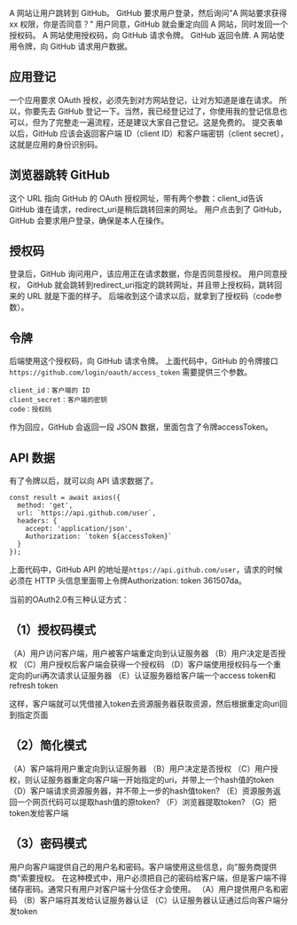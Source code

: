 
A 网站让用户跳转到 GitHub。
GitHub 要求用户登录，然后询问"A 网站要求获得 xx 权限，你是否同意？"
用户同意，GitHub 就会重定向回 A 网站，同时发回一个授权码。
A 网站使用授权码，向 GitHub 请求令牌。
GitHub 返回令牌.
A 网站使用令牌，向 GitHub 请求用户数据。

## 应用登记
一个应用要求 OAuth 授权，必须先到对方网站登记，让对方知道是谁在请求。
所以，你要先去 GitHub 登记一下。当然，我已经登记过了，你使用我的登记信息也可以，但为了完整走一遍流程，还是建议大家自己登记。这是免费的。
提交表单以后，GitHub 应该会返回客户端 ID（client ID）和客户端密钥（client secret），这就是应用的身份识别码。

## 浏览器跳转 GitHub
这个 URL 指向 GitHub 的 OAuth 授权网址，带有两个参数：client_id告诉 GitHub 谁在请求，redirect_uri是稍后跳转回来的网址。
用户点击到了 GitHub，GitHub 会要求用户登录，确保是本人在操作。

## 授权码
登录后，GitHub 询问用户，该应用正在请求数据，你是否同意授权。
用户同意授权， GitHub 就会跳转到redirect_uri指定的跳转网址，并且带上授权码，跳转回来的 URL 就是下面的样子。
后端收到这个请求以后，就拿到了授权码（code参数）。

## 令牌
后端使用这个授权码，向 GitHub 请求令牌。
上面代码中，GitHub 的令牌接口`https://github.com/login/oauth/access_token`
需要提供三个参数。
```
client_id：客户端的 ID
client_secret：客户端的密钥
code：授权码
```
作为回应，GitHub 会返回一段 JSON 数据，里面包含了令牌accessToken。


## API 数据
有了令牌以后，就可以向 API 请求数据了。
```
const result = await axios({
  method: 'get',
  url: `https://api.github.com/user`,
  headers: {
    accept: 'application/json',
    Authorization: `token ${accessToken}`
  }
});
```
上面代码中，GitHub API 的地址是`https://api.github.com/user`，请求的时候必须在 HTTP 头信息里面带上令牌Authorization: token 361507da。



当前的OAuth2.0有三种认证方式：
## （1）授权码模式
（A）用户访问客户端，用户被客户端重定向到认证服务器
（B）用户决定是否授权
（C）用户授权后客户端会获得一个授权码
（D）客户端使用授权码与一个重定向的uri再次请求认证服务器
（E）认证服务器给客户端一个access token和refresh token

这样，客户端就可以凭借接入token去资源服务器获取资源，然后根据重定向uri回到指定页面

## （2）简化模式
（A）客户端将用户重定向到认证服务器
（B）用户决定是否授权
（C）用户授权，则认证服务器重定向客户端一开始指定的uri，并带上一个hash值的token
（D）客户端请求资源服务器，并不带上一步的hash值token?
（E）资源服务返回一个网页代码可以提取hash值的原token?
（F）浏览器提取token?
（G）把token发给客户端

## （3）密码模式
用户向客户端提供自己的用户名和密码。客户端使用这些信息，向"服务商提供商"索要授权。
在这种模式中，用户必须把自己的密码给客户端，但是客户端不得储存密码。通常只有用户对客户端十分信任才会使用。
（A）用户提供用户名和密码
（B）客户端将其发给认证服务器认证
（C）认证服务器认证通过后向客户端分发token













